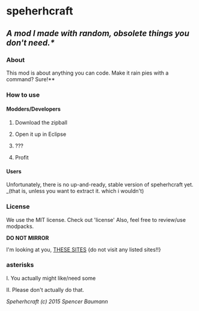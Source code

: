 # speherhcraft
## _A mod I made with random, obsolete things you don't need.*_
### About
This mod is about anything you can code. Make it rain pies with a command? Sure!**
### How to use
#### Modders/Developers
1. Download the zipball

2. Open it up in Eclipse

3. ???

4. Profit

#### Users
Unfortunately, there is no up-and-ready, stable version of speherhcraft yet.
_(that is, unless you want to extract it. which i wouldn't)

### License
We use the MIT license.
Check out 'license'
Also, feel free to review/use modpacks.

**DO NOT MIRROR**

I'm looking at you, [THESE SITES](https://github.com/VictiniX888/Illegal-Mod-Sites/blob/master/SITES.md) {do not visit any listed sites!!}

### asterisks

I. You actually might like/need some

II. Please don't actually do that.

_Speherhcraft (c) 2015 Spencer Baumann_

